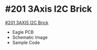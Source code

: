 # #201 3Axis I2C Brick

[#201 3AXIS I2C Brick](http://fabo.io/201.html)

- Eagle PCB
- Schematic Image
- Sample Code